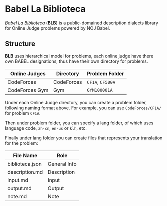 # Babel La Biblioteca
*Babel La Biblioteca* (**BLB**) is a public-domained description dialects library for Online Judge problems powered by NOJ Babel.

## Structure
**BLB** uses hierarchical model for problems, each online judge have there own BABEL designations, thus have their own directory for problems.

|Online Judges|Directory|Problem Folder|
|-------------|---------|-------------|
|CodeForces|CodeForces|`CF1A`, `CF500A`|
|CodeForces Gym|Gym|`GYM100001A`|

Under each Online Judge directory, you can create a problem folder, following naming format above. For example, you can use `CodeForces/CF1A/` for problem `CF1A`.

Then under problem folder, you can specify a lang folder, of which uses language code, `zh-cn`, `en-us` or `klh`, etc.

Finally under lang folder you can create files that represents your translation for the problem:

|File Name|Role|
|---------|----|
|biblioteca.json| General Info |
|description.md| Description |
|input.md| Input |
|output.md| Output |
|note.md| Note |
